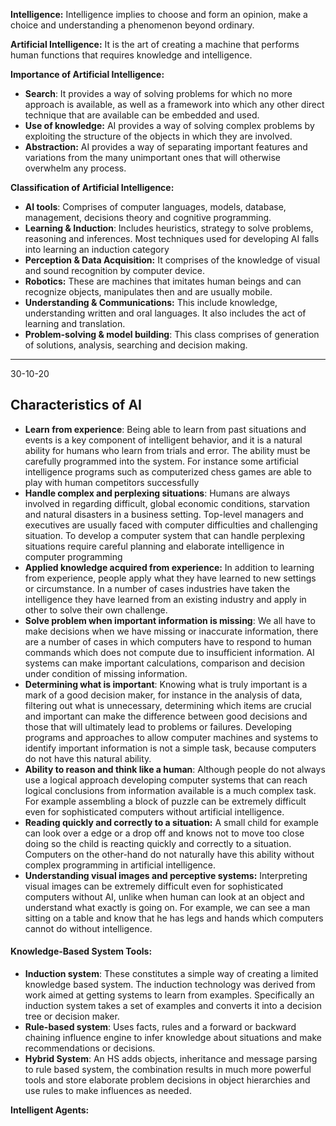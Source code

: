 **Intelligence:**
Intelligence implies to choose and form an opinion, make a choice and understanding a phenomenon beyond ordinary.

**Artificial Intelligence:**
It is the art of creating a machine that performs human functions that requires knowledge and intelligence. 

**Importance of Artificial Intelligence:**
- **Search**: It provides a way of solving problems for which no more approach is available, as well as a framework into which any other direct technique that are available can be embedded and used. 
- **Use of knowledge:** AI provides a way of solving complex problems by exploiting the structure of the objects in which they are involved. 
- **Abstraction:** AI provides a way of separating important features and variations from the many unimportant ones that will otherwise overwhelm any process.

**Classification of Artificial Intelligence:**
- **AI tools**: Comprises of computer languages, models, database, management, decisions theory and cognitive programming. 
- **Learning & Induction**: Includes heuristics, strategy to solve problems, reasoning and inferences. Most techniques used for developing AI falls into learning an induction category 
- **Perception & Data Acquisition:** It comprises of the knowledge of visual and sound recognition by computer device.
- **Robotics:** These are machines that imitates human beings and can recognize objects, manipulates then and are usually mobile. 
- **Understanding & Communications:** This include knowledge, understanding written and oral languages. It also includes the act of learning and translation. 
- **Problem-solving & model building**: This class comprises of generation of solutions, analysis, searching and decision making. 


---
30-10-20
## Characteristics of AI

- **Learn from experience**: 
	Being able to learn from past situations and events is a key component of intelligent behavior, and it is a natural ability for humans who learn from trials and error. The ability must be carefully programmed into the system. For instance some artificial intelligence programs such as computerized chess games are able to play with human competitors successfully
- **Handle complex and perplexing situations**: 
	Humans are always involved in regarding difficult, global economic conditions, starvation and natural disasters in a business setting. Top-level managers and executives are usually faced with computer difficulties and challenging situation. To develop a computer system that can handle perplexing situations require careful planning and elaborate intelligence in computer programming
- **Applied knowledge acquired from experience:**
	In addition to learning from experience, people apply what they have learned to new settings or circumstance. In a number of cases industries have taken the intelligence they have learned from an existing industry and apply in other to solve their own challenge. 
- **Solve problem when important information is missing**:
	We all have to make decisions when we have missing or inaccurate information, there are a number of cases in which computers have to respond to human commands which does not compute due to insufficient information. AI systems can make important calculations, comparison and decision under condition of missing information. 
- **Determining what is important**:
	Knowing what is truly important is a mark of a good decision maker, for instance in the analysis of data, filtering out what is unnecessary, determining which items are crucial and important can make the difference between good decisions and those that will ultimately lead to problems or failures. Developing programs and approaches to allow computer machines and systems to identify important information is not a simple task, because computers do not have this natural ability.  
- **Ability to reason and think like a human**: 
	Although people do not always use a logical approach developing computer systems that can reach logical conclusions from information available is a much complex task. For example assembling a block of puzzle can be extremely difficult even for sophisticated computers without artificial intelligence. 
- **Reading quickly and correctly to a situation:** A small child for example can look over a edge or a drop off and knows not to move too close doing so the child is reacting quickly and correctly to a situation. Computers on the other-hand do not naturally have this ability without complex programming in artificial intelligence.
- **Understanding visual images and perceptive systems:** Interpreting visual images can be extremely difficult even for sophisticated computers without AI, unlike when human can look at an object  and understand what exactly is going on. For example, we can see a man sitting on a table and know that he has legs and hands which computers cannot do without intelligence. 

#### Knowledge-Based System Tools:
- **Induction system**: These constitutes a simple way of creating a  limited knowledge based system.  The induction technology was derived from work aimed at getting systems to learn from examples. Specifically an induction system takes a set of examples and converts it into a decision tree or decision maker.
- **Rule-based system**: Uses facts, rules and a forward or backward chaining influence engine to infer knowledge about situations and make recommendations or decisions.
- **Hybrid System**: An HS adds objects, inheritance and message parsing to rule based system, the combination results in much more powerful tools and store elaborate problem decisions in object hierarchies and use rules to make influences as needed.

**Intelligent Agents:**
